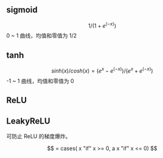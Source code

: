 ## sigmoid

$$1 / (1 + e^(-x))$$
0 ~ 1 曲线，均值和零值为 $1 / 2$

## tanh

$$sinh(x) / cosh(x) = (e^x - e^(-x)) / (e^x + e^(-x))$$
-1 ~ 1 曲线，均值和零值为 $0$

## ReLU

## LeakyReLU

可防止 ReLU 的梯度爆炸。

$$ = cases( x "if" x >= 0, a x "if" x <= 0) $$
    